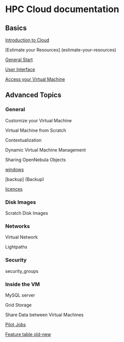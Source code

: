 # HPC Cloud documentation

## Basics
[Introduction to Cloud](introduction-to-cloud)

[Estimate your Resources] (estimate-your-resources)

[General Start](general-start)

[User Interface](user-interface)

[Access your Virtual Machine](access-your-VM)


## Advanced Topics


### General


Customize your Virtual Machine

Virtual Machine from Scratch

Contextualization

Dynamic Virtual Machine Management

Sharing OpenNebula Objects

[windows](Windows)

[backup] (Backup)

[licences](Licences)


### Disk Images
Scratch Disk Images


### Networks
Virtual Network

Lightpaths 

### Security
security_groups


### Inside the VM
MySQL server

Grid Storage

Share Data between Virtual Machines

[Pilot Jobs](pilot)







[Feature table old-new](Features-old-new)